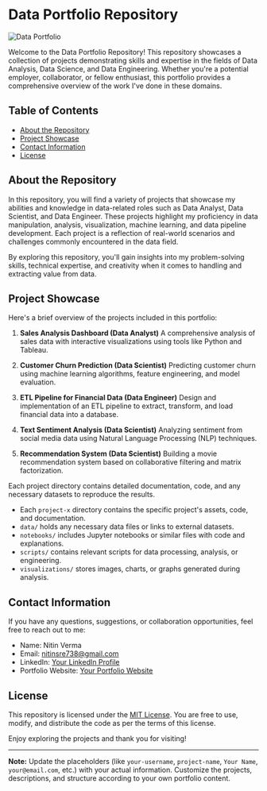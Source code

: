 # Data Portfolio Repository

![Data Portfolio](portfolio_image.jpg)

Welcome to the Data Portfolio Repository! This repository showcases a collection of projects demonstrating skills and expertise in the fields of Data Analysis, Data Science, and Data Engineering. Whether you're a potential employer, collaborator, or fellow enthusiast, this portfolio provides a comprehensive overview of the work I've done in these domains.

## Table of Contents

- [About the Repository](#about-the-repository)
- [Project Showcase](#project-showcase)
- [Contact Information](#contact-information)
- [License](#license)

## About the Repository

In this repository, you will find a variety of projects that showcase my abilities and knowledge in data-related roles such as Data Analyst, Data Scientist, and Data Engineer. These projects highlight my proficiency in data manipulation, analysis, visualization, machine learning, and data pipeline development. Each project is a reflection of real-world scenarios and challenges commonly encountered in the data field.

By exploring this repository, you'll gain insights into my problem-solving skills, technical expertise, and creativity when it comes to handling and extracting value from data.

## Project Showcase

Here's a brief overview of the projects included in this portfolio:

1. **Sales Analysis Dashboard (Data Analyst)**
   A comprehensive analysis of sales data with interactive visualizations using tools like Python and Tableau.

2. **Customer Churn Prediction (Data Scientist)**
   Predicting customer churn using machine learning algorithms, feature engineering, and model evaluation.

3. **ETL Pipeline for Financial Data (Data Engineer)**
   Design and implementation of an ETL pipeline to extract, transform, and load financial data into a database.

4. **Text Sentiment Analysis (Data Scientist)**
   Analyzing sentiment from social media data using Natural Language Processing (NLP) techniques.

5. **Recommendation System (Data Scientist)**
   Building a movie recommendation system based on collaborative filtering and matrix factorization.

Each project directory contains detailed documentation, code, and any necessary datasets to reproduce the results.
- Each `project-x` directory contains the specific project's assets, code, and documentation.
- `data/` holds any necessary data files or links to external datasets.
- `notebooks/` includes Jupyter notebooks or similar files with code and explanations.
- `scripts/` contains relevant scripts for data processing, analysis, or engineering.
- `visualizations/` stores images, charts, or graphs generated during analysis.

## Contact Information

If you have any questions, suggestions, or collaboration opportunities, feel free to reach out to me:

- Name: Nitin Verma
- Email: nitinsre738@gmail.com
- LinkedIn: [Your LinkedIn Profile]([https://www.linkedin.com/in/nitin-verma-a43a71161/])
- Portfolio Website: [Your Portfolio Website](paste-website-url)

## License

This repository is licensed under the [MIT License](LICENSE). You are free to use, modify, and distribute the code as per the terms of this license.

Enjoy exploring the projects and thank you for visiting!

---
**Note:** Update the placeholders (like `your-username`, `project-name`, `Your Name`, `your@email.com`, etc.) with your actual information. Customize the projects, descriptions, and structure according to your own portfolio content.
